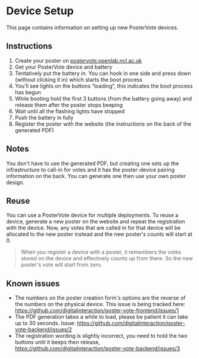 # Device Setup

This page contains information on setting up new PosterVote devices.

## Instructions

1. Create your poster on [postervote.openlab.ncl.ac.uk](https://postervote.openlab.ncl.ac.uk)
2. Get your PosterVote device and battery
3. Tentatively put the battery in. You can hook in one side and press down (without clicking it in) which starts the boot process
5. You’ll see lights on the buttons “loading”, this indicates the boot process has begun
6. While booting hold the first 3 buttons (from the battery going away) and release them after the poster stops beeping
7. Wait until all the flashing lights have stopped
8. Push the battery in fully
9. Register the poster with the website (the instructions on the back of the generated PDF)

## Notes

You don't have to use the generated PDF, but creating one sets up the infrastructure to call-in for votes 
and it has the poster-device pairing information on the back.
You can generate one then use your own poster design.

## Reuse

You can use a PosterVote device for multiple deployments.
To reuse a device, generate a new poster on the website and repeat the registration with the device.
Now, any votes that are called in for that device will be allocated to the new poster instead
and the new poster's counts will start at 0.

> When you register a device with a poster, it remembers the votes stored on the device and effectively counts up from there.
> So the new poster's vote will start from zero.

## Known issues

* The numbers on the poster creation form's options are the reverse of the numbers on the physical device.
  This issue is being tracked here: https://github.com/digitalinteraction/poster-vote-frontend/issues/1
* The PDF generation takes a while to load, please be patient it can take up to 30 seconds. Issue:
  https://github.com/digitalinteraction/poster-vote-backend/issues/2
* The registration wording is slightly incorrect, you need to hold the two buttons until it beeps then release,
  https://github.com/digitalinteraction/poster-vote-backend/issues/3
